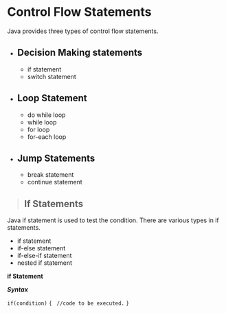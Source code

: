 # Control Flow Statements

Java provides three types of control flow statements.

- ## Decision Making statements
    - if statement
    - switch statement
- ## Loop Statement
    - do while loop
    - while loop
    - for loop
    - for-each loop
- ## Jump Statements
    - break statement
    - continue statement


> ## If Statements
Java if statement is used to test the condition.
There are various types in if statements.
- if statement
- if-else statement
- if-else-if statement
- nested if statement 

**if Statement**

***Syntax***

`if(condition)`
`{`
   ` //code to be executed.`
`}`

